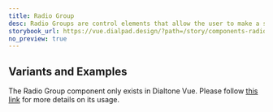 ```yaml
---
title: Radio Group
desc: Radio Groups are control elements that allow the user to make a single selection from a list of options.
storybook_url: https://vue.dialpad.design/?path=/story/components-radio-group--default
no_preview: true
---
```


## Variants and Examples

The Radio Group component only exists in Dialtone Vue. Please follow [this link](https://vue.dialpad.design/?path=/docs/components-radio-group--default) for more details on its usage.
